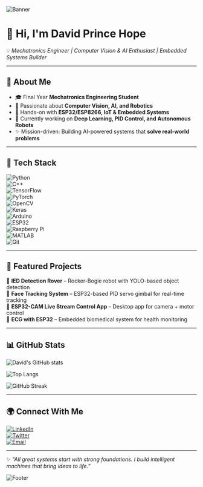 ![Banner](https://capsule-render.vercel.app/api?type=rect&color=0:0f2027,50:203a43,100:2c5364&height=180&section=header&text=David%20Prince%20Hope&fontSize=38&fontColor=00e6e6&animation=twinkling)

# 👋 Hi, I'm David Prince Hope  

💡 *Mechatronics Engineer | Computer Vision & AI Enthusiast | Embedded Systems Builder*  

---

## 🚀 About Me  
- 🎓 Final Year **Mechatronics Engineering Student**  
- 🤖 Passionate about **Computer Vision, AI, and Robotics**  
- 🔧 Hands-on with **ESP32/ESP8266, IoT & Embedded Systems**  
- 🌱 Currently working on **Deep Learning, PID Control, and Autonomous Robots**  
- ✨ Mission-driven: Building AI-powered systems that **solve real-world problems**  

---

## 🔧 Tech Stack  

![Python](https://img.shields.io/badge/Python-3776AB?style=for-the-badge&logo=python&logoColor=white)  
![C++](https://img.shields.io/badge/C++-00599C?style=for-the-badge&logo=c%2B%2B&logoColor=white)  
![TensorFlow](https://img.shields.io/badge/TensorFlow-FF6F00?style=for-the-badge&logo=tensorflow&logoColor=white)  
![PyTorch](https://img.shields.io/badge/PyTorch-EE4C2C?style=for-the-badge&logo=pytorch&logoColor=white)  
![OpenCV](https://img.shields.io/badge/OpenCV-27338e?style=for-the-badge&logo=opencv&logoColor=white)  
![Keras](https://img.shields.io/badge/Keras-D00000?style=for-the-badge&logo=keras&logoColor=white)  
![Arduino](https://img.shields.io/badge/Arduino-00979D?style=for-the-badge&logo=arduino&logoColor=white)  
![ESP32](https://img.shields.io/badge/ESP32-000000?style=for-the-badge&logo=espressif&logoColor=white)  
![Raspberry Pi](https://img.shields.io/badge/Raspberry%20Pi-A22846?style=for-the-badge&logo=raspberrypi&logoColor=white)  
![MATLAB](https://img.shields.io/badge/MATLAB-0076A8?style=for-the-badge&logo=Mathworks&logoColor=white)  
![Git](https://img.shields.io/badge/Git-F05032?style=for-the-badge&logo=git&logoColor=white)  

---

## 📌 Featured Projects  

🔹 **IED Detection Rover** – Rocker-Bogie robot with YOLO-based object detection  
🔹 **Face Tracking System** – ESP32-based PID servo gimbal for real-time tracking  
🔹 **ESP32-CAM Live Stream Control App** – Desktop app for camera + motor control  
🔹 **ECG with ESP32** – Embedded biomedical system for health monitoring  

---

## 📊 GitHub Stats  

![David's GitHub stats](https://github-readme-stats.vercel.app/api?username=DavidPrinceHope&show_icons=true&theme=radical)  

![Top Langs](https://github-readme-stats.vercel.app/api/top-langs/?username=DavidPrinceHope&layout=compact&theme=radical)  

![GitHub Streak](https://github-readme-streak-stats.herokuapp.com/?user=DavidPrinceHope&theme=radical)  

---

## 🌍 Connect With Me  

[![LinkedIn](https://img.shields.io/badge/LinkedIn-blue?style=for-the-badge&logo=linkedin)](#)  
[![Twitter](https://img.shields.io/badge/Twitter-1DA1F2?style=for-the-badge&logo=twitter&logoColor=white)](#)  
[![Email](https://img.shields.io/badge/Email-davidprincehope%40email.com-red?style=for-the-badge&logo=gmail&logoColor=white)](mailto:davidprincehope@email.com)  

---

✨ *“All great systems start with strong foundations. I build intelligent machines that bring ideas to life.”*  

![Footer](https://capsule-render.vercel.app/api?type=wave&color=gradient&height=100&section=footer)
